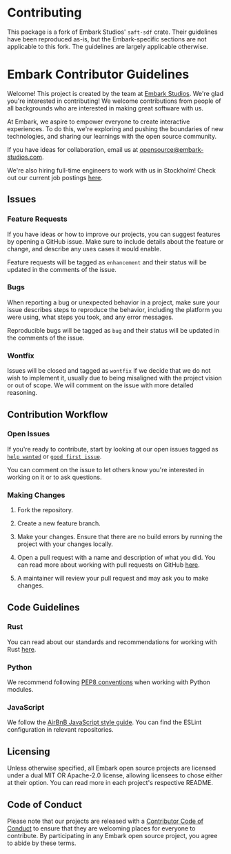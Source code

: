 # Contributing

This package is a fork of Embark Studios' `saft-sdf` crate. Their guidelines have been reproduced as-is, but the Embark-specific sections are not applicable to this fork. The guidelines are largely applicable otherwise.

# Embark Contributor Guidelines

Welcome! This project is created by the team at [Embark Studios](https://embark.games). We're glad you're interested in contributing! We welcome contributions from people of all backgrounds who are interested in making great software with us.

At Embark, we aspire to empower everyone to create interactive experiences. To do this, we're exploring and pushing the boundaries of new technologies, and sharing our learnings with the open source community.

If you have ideas for collaboration, email us at <opensource@embark-studios.com>.

We're also hiring full-time engineers to work with us in Stockholm! Check out our current job postings [here](https://www.embark-studios.com/jobs).

## Issues

### Feature Requests

If you have ideas or how to improve our projects, you can suggest features by opening a GitHub issue. Make sure to include details about the feature or change, and describe any uses cases it would enable.

Feature requests will be tagged as `enhancement` and their status will be updated in the comments of the issue.

### Bugs

When reporting a bug or unexpected behavior in a project, make sure your issue describes steps to reproduce the behavior, including the platform you were using, what steps you took, and any error messages.

Reproducible bugs will be tagged as `bug` and their status will be updated in the comments of the issue.

### Wontfix

Issues will be closed and tagged as `wontfix` if we decide that we do not wish to implement it, usually due to being misaligned with the project vision or out of scope. We will comment on the issue with more detailed reasoning.

## Contribution Workflow

### Open Issues

If you're ready to contribute, start by looking at our open issues tagged as [`help wanted`](../../issues?q=is%3Aopen+is%3Aissue+label%3A"help+wanted") or [`good first issue`](../../issues?q=is%3Aopen+is%3Aissue+label%3A"good+first+issue").

You can comment on the issue to let others know you're interested in working on it or to ask questions.

### Making Changes

1. Fork the repository.

2. Create a new feature branch.

3. Make your changes. Ensure that there are no build errors by running the project with your changes locally.

4. Open a pull request with a name and description of what you did. You can read more about working with pull requests on GitHub [here](https://help.github.com/en/articles/creating-a-pull-request-from-a-fork).

5. A maintainer will review your pull request and may ask you to make changes.

## Code Guidelines

### Rust

You can read about our standards and recommendations for working with Rust [here](https://github.com/EmbarkStudios/rust-ecosystem/blob/main/guidelines.md).

### Python

We recommend following [PEP8 conventions](https://www.python.org/dev/peps/pep-0008/) when working with Python modules.

### JavaScript

We follow the [AirBnB JavaScript style guide](https://github.com/airbnb/javascript). You can find the ESLint configuration in relevant repositories.

## Licensing

Unless otherwise specified, all Embark open source projects are licensed under a dual MIT OR Apache-2.0 license, allowing licensees to chose either at their option. You can read more in each project's respective README.

## Code of Conduct

Please note that our projects are released with a [Contributor Code of Conduct](CODE_OF_CONDUCT.md) to ensure that they are welcoming places for everyone to contribute. By participating in any Embark open source project, you agree to abide by these terms.

